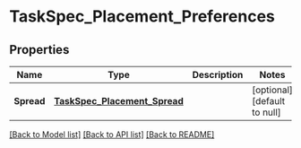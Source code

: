 # TaskSpec_Placement_Preferences

## Properties
Name | Type | Description | Notes
------------ | ------------- | ------------- | -------------
**Spread** | [**TaskSpec_Placement_Spread**](TaskSpec_Placement_Spread.md) |  | [optional] [default to null]

[[Back to Model list]](../README.md#documentation-for-models) [[Back to API list]](../README.md#documentation-for-api-endpoints) [[Back to README]](../README.md)


